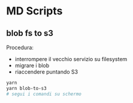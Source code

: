 # MD Scripts

## blob fs to s3

Procedura:
- interrompere il vecchio servizio su filesystem
- migrare i blob
- riaccendere puntando S3

``` bash
yarn
yarn blob-to-s3
# segui i comandi su schermo
```
